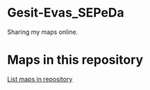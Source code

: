 
# Gesit-Evas_SEPeDa

 Sharing my maps online.

# Maps in this repository
[List maps in repository](https://maps.csr.ufmg.br/calculator/?lang=eng&map=&queryid=152&listRepository=Repository&storeurl=https://github.com/mygiano/Gesit-Evas_SEPeDa/)